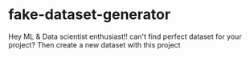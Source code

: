 # fake-dataset-generator
Hey ML &amp; Data scientist enthusiast!! can't find perfect dataset for your project? Then create a new dataset with this project 
